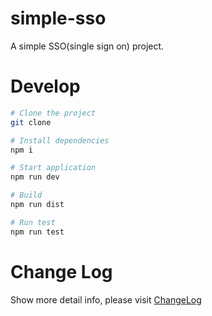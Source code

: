 # simple-sso
A simple SSO(single sign on) project.

# Develop

```bash
# Clone the project
git clone

# Install dependencies
npm i

# Start application
npm run dev

# Build
npm run dist

# Run test
npm run test
```

# Change Log

Show more detail info, please visit [ChangeLog](CHANGELOG.md)
